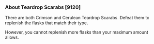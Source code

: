 ### About Teardrop Scarabs [9120]

There are both Crimson and Cerulean Teardrop Scarabs. Defeat them to replenish the flasks that match their type.

However, you cannot replenish more flasks than your maximum amount allows.